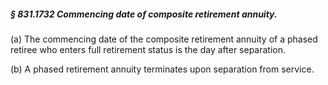 ##### § 831.1732 Commencing date of composite retirement annuity. #####

(a) The commencing date of the composite retirement annuity of a phased retiree who enters full retirement status is the day after separation.

(b) A phased retirement annuity terminates upon separation from service.